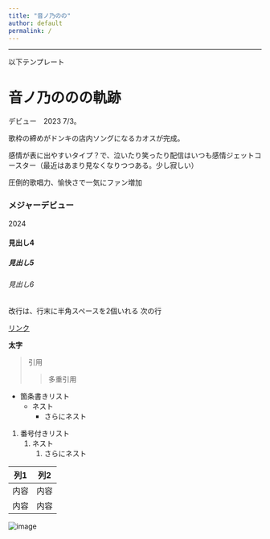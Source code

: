 ```yaml
---
title: "音ノ乃のの"
author: default
permalink: /
---
```







---

以下テンプレート

# 音ノ乃ののの軌跡
デビュー　2023 7/3。

歌枠の締めがドンキの店内ソングになるカオスが完成。

感情が表に出やすいタイプ？で、泣いたり笑ったり配信はいつも感情ジェットコースター（最近はあまり見なくなりつつある。少し寂しい）

圧倒的歌唱力、愉快さで一気にファン増加



### メジャーデビュー

2024
#### 見出し4
##### 見出し5
###### 見出し6

改行は、行末に半角スペースを2個いれる
次の行

[リンク](https://www.google.co.jp/)

**太字**

> 引用
>> 多重引用


- 箇条書きリスト
  - ネスト
    - さらにネスト


1. 番号付きリスト
   1. ネスト
      1. さらにネスト


| 列1  | 列2  |
|-----|-----|
| 内容  | 内容  |
| 内容  | 内容  |

![image](/GHPages_WebSite/assets/images/logo-150.png)
